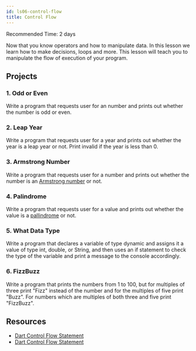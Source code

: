 ```yaml
---
id: ls06-control-flow
title: Control Flow
---
```


Recommended Time: 2 days

Now that you know operators and how to manipulate data. In this lesson we learn how to make decisions, loops and more. This lesson will teach you to manipulate the flow of execution of your program.

## Projects

### 1. Odd or Even

Write a program that requests user for an number and prints out whether the number is odd or even.

### 2. Leap Year

Write a program that requests user for a year and prints out whether the year is a leap year or not. Print invalid if the year is less than 0.

### 3. Armstrong Number

Write a program that requests user for a number and prints out whether the number is an [Armstrong number](https://en.wikipedia.org/wiki/Narcissistic_number) or not.

### 4. Palindrome

Write a program that requests user for a value and prints out whether the value is a [pallindrome](https://en.wikipedia.org/wiki/Palindrome) or not.

### 5. What Data Type

Write a program that declares a variable of type dynamic and assigns it a value of type int, double, or String, and then uses an if statement to check the type of the variable and print a message to the console accordingly.

### 6. FizzBuzz

Write a program that prints the numbers from 1 to 100, but for multiples of three print "Fizz" instead of the number and for the multiples of five print "Buzz". For numbers which are multiples of both three and five print "FizzBuzz".

## Resources

- [Dart Control Flow Statement](https://www.javatpoint.com/dart-control-flow-statement)
- [Dart Control Flow Statement](https://medium.com/@MrArc/dart-control-flow-statements-d2d6005604)
